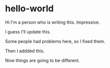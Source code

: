 # hello-world
Hi I'm a person who is writing this. Impressive. 

I guess I'll update this.

Some people had problems here, so I fixed them.

Then I addded this.

Now things are going to be different.
